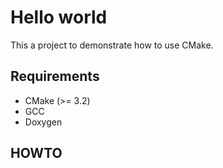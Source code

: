 # Hello world

This a project to demonstrate how to use CMake.

## Requirements

* CMake (>= 3.2)
* GCC
* Doxygen

## HOWTO


